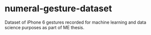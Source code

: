 # numeral-gesture-dataset
Dataset of iPhone 6 gestures recorded for machine learning and data science purposes as part of ME thesis. 
